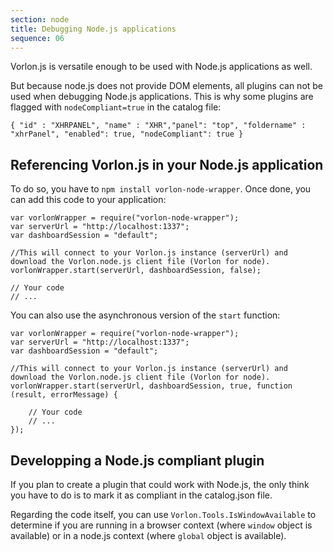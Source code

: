 ```yaml
---
section: node
title: Debugging Node.js applications
sequence: 06
---
```


Vorlon.js is versatile enough to be used with Node.js applications as well.

But because node.js does not provide DOM elements, all plugins can not be used when debugging Node.js applications.
This is why some plugins are flagged with ```nodeCompliant=true``` in the catalog file:

`{ "id" : "XHRPANEL", "name" : "XHR","panel": "top", "foldername" : "xhrPanel", "enabled": true, "nodeCompliant": true }`
 
## Referencing Vorlon.js in your Node.js application
To do so, you have to ```npm install vorlon-node-wrapper```. Once done, you can add this code to your application:
 
 ```
var vorlonWrapper = require("vorlon-node-wrapper");
var serverUrl = "http://localhost:1337";
var dashboardSession = "default";

//This will connect to your Vorlon.js instance (serverUrl) and download the Vorlon.node.js client file (Vorlon for node).
vorlonWrapper.start(serverUrl, dashboardSession, false);

// Your code
// ...
 ```
 
You can also use the asynchronous version of the `start` function:
```
var vorlonWrapper = require("vorlon-node-wrapper");
var serverUrl = "http://localhost:1337";
var dashboardSession = "default";

//This will connect to your Vorlon.js instance (serverUrl) and download the Vorlon.node.js client file (Vorlon for node).
vorlonWrapper.start(serverUrl, dashboardSession, true, function (result, errorMessage) {
  
    // Your code
    // ...
});
 ```

## Developping a Node.js compliant plugin
If you plan to create a plugin that could work with Node.js, the only think you have to do is to mark it as compliant in the catalog.json file.
 
Regarding the code itself, you can use `Vorlon.Tools.IsWindowAvailable` to determine if you are running in a browser context (where `window` object is available) or in a node.js context (where `global` object is available).
 